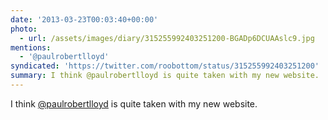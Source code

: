 ```yaml
---
date: '2013-03-23T00:03:40+00:00'
photo:
  - url: /assets/images/diary/315255992403251200-BGADp6DCUAAslc9.jpg
mentions:
  - '@paulrobertlloyd'
syndicated: 'https://twitter.com/roobottom/status/315255992403251200'
summary: I think @paulrobertlloyd is quite taken with my new website.
---
```

I think [@paulrobertlloyd](https://twitter.com/@paulrobertlloyd) is quite taken with my new website. 
